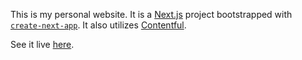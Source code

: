 This is my personal website. It is a [Next.js](https://nextjs.org/) project bootstrapped with [`create-next-app`](https://github.com/vercel/next.js/tree/canary/packages/create-next-app). It also utilizes [Contentful](https://www.contentful.com/).

See it live [here](https://www.ericarabinovich.com/).
